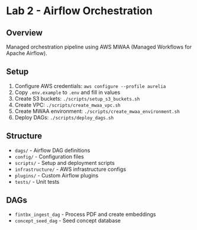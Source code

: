 # Lab 2 - Airflow Orchestration

## Overview
Managed orchestration pipeline using AWS MWAA (Managed Workflows for Apache Airflow).

## Setup
1. Configure AWS credentials: `aws configure --profile aurelia`
2. Copy `.env.example` to `.env` and fill in values
3. Create S3 buckets: `./scripts/setup_s3_buckets.sh`
4. Create VPC: `./scripts/create_mwaa_vpc.sh`
5. Create MWAA environment: `./scripts/create_mwaa_environment.sh`
6. Deploy DAGs: `./scripts/deploy_dags.sh`

## Structure
- `dags/` - Airflow DAG definitions
- `config/` - Configuration files
- `scripts/` - Setup and deployment scripts
- `infrastructure/` - AWS infrastructure configs
- `plugins/` - Custom Airflow plugins
- `tests/` - Unit tests

## DAGs
- `fintbx_ingest_dag` - Process PDF and create embeddings
- `concept_seed_dag` - Seed concept database

